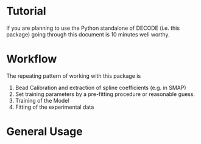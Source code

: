 # Tutorial
If you are planning to use the Python standalone of DECODE (i.e. this package) going through this document is 10 minutes well worthy.

# Workflow
The repeating pattern of working with this package is
1. Bead Calibration and extraction of spline coefficients (e.g. in SMAP)
2. Set training parameters by a pre-fitting procedure or reasonable guess.
3. Training of the Model
4. Fitting of the experimental data

# General Usage
